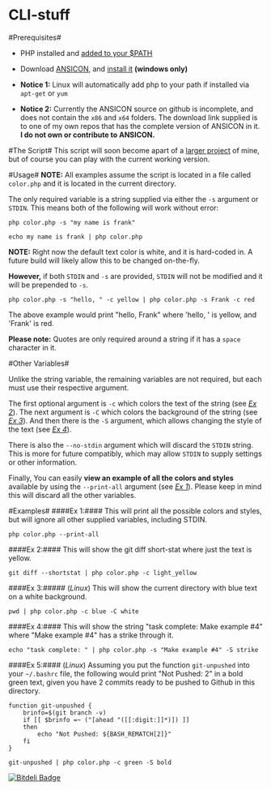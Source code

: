 CLI-stuff
=========

#Prerequisites#
* PHP installed and [added to your $PATH](http://blog.eukhost.com/webhosting/how-do-i-add-my-php-directory-to-the-path-on-windows/)
* Download [ANSICON](https://github.com/Project-CleverWeb/Perfect-Shell/tree/master/windows/resources/ansicon), and [install it](https://github.com/adoxa/ansicon/blob/master/readme.txt) **(windows only)**
&nbsp;

* **Notice 1:** Linux will automatically add php to your path if installed via `apt-get` or `yum`
* **Notice 2:** Currently the ANSICON source on github is incomplete, and does not contain the `x86` and `x64` folders. The download link supplied is to one of my own repos that has the complete version of ANSICON in it. **I do not own or contribute to ANSICON.**

#The Script#
This script will soon become apart of a [larger project](https://github.com/Project-CleverWeb/Perfect-Shell) of mine, but of course you can play with the current working version.

#Usage#
**NOTE:** All examples assume the script is located in a file called `color.php` and it is located in the current directory.

The only required variable is a string supplied via either the `-s` argument or `STDIN`. This means both of the following will work without error:

    php color.php -s "my name is frank"

    echo my name is frank | php color.php

**NOTE:** Right now the default text color is white, and it is hard-coded in. A future build will likely allow this to be changed on-the-fly.

**However,** if both `STDIN` and `-s` are provided, `STDIN` will not be modified and it will be prepended to `-s`. 

    php color.php -s "hello, " -c yellow | php color.php -s Frank -c red

The above example would print "hello, Frank" where 'hello, ' is yellow, and 'Frank' is red.

**Please note:** Quotes are only required around a string if it has a `space` character in it.

#Other Variables#

Unlike the string variable, the remaining variables are not required, but each must use their respective argument.

The first optional argument is `-c` which colors the text of the string (see [*Ex 2*](#ex-2)). The next argument is `-C` which colors the background of the string (see [*Ex 3*](#ex-3)). And then there is the `-S` argument, which allows changing the style of the text (see [*Ex 4*](#ex-4)).

There is also the `--no-stdin` argument which will discard the `STDIN` string. This is more for future compatibly, which may allow `STDIN` to supply settings or other information.

Finally, You can easily **view an example of all the colors and styles** available by using the `--print-all` argument (see [*Ex 1*](#ex-1)). Please keep in mind this will discard all the other variables.

#Examples#
####Ex 1:####
This will print all the possible colors and styles, but will ignore all other supplied variables, including STDIN.

    php color.php --print-all

####Ex 2:####
This will show the git diff short-stat where just the text is yellow.

    git diff --shortstat | php color.php -c light_yellow

####Ex 3:#####
(*Linux*) This will show the current directory with blue text on a white background.

    pwd | php color.php -c blue -C white

####Ex 4:####
This will show the string "task complete: Make example #4" where "Make example #4" has a strike through it.

    echo "task complete: " | php color.php -s "Make example #4" -S strike

####Ex 5:####
(*Linux*) Assuming you put the function `git-unpushed` into your `~/.bashrc` file, the following would print "Not Pushed: 2" in a bold green text, given you have 2 commits ready to be pushed to Github in this directory.

    function git-unpushed {
        brinfo=$(git branch -v)
        if [[ $brinfo =~ ("[ahead "([[:digit:]]*)]) ]]
        then
            echo "Not Pushed: ${BASH_REMATCH[2]}"
        fi
    }
    
    git-unpushed | php color.php -c green -S bold

[![Bitdeli Badge](https://d2weczhvl823v0.cloudfront.net/ProjectCleverWeb/CLI-stuff/trend.png)](https://bitdeli.com/free "Bitdeli Badge")

